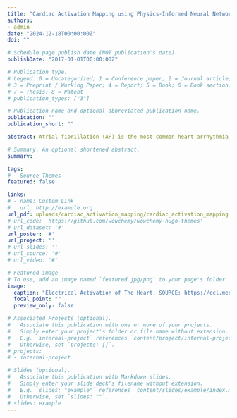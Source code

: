 ```yaml
---
title: "Cardiac Activation Mapping using Physics-Informed Neural Networks"
authors:
- admin
date: "2024-12-18T00:00:00Z"
doi: ""

# Schedule page publish date (NOT publication's date).
publishDate: "2017-01-01T00:00:00Z"

# Publication type.
# Legend: 0 = Uncategorized; 1 = Conference paper; 2 = Journal article;
# 3 = Preprint / Working Paper; 4 = Report; 5 = Book; 6 = Book section;
# 7 = Thesis; 8 = Patent
# publication_types: ["3"]

# Publication name and optional abbreviated publication name.
publication: ""
publication_short: ""

abstract: Atrial fibrillation (AF) is the most common heart arrhythmia, affecting millions worldwide. Diagnosis and treatment of AF often involves creating electro-anatomic activation maps, which represent the timing of tissue activation across the heart’s atria. Current mapping methods use interpolation techniques like linear or Gaussian process regression based on sparse electrode data collected within the atria. However, these techniques suffer from noise from electrode positioning and lack of prior physical knowledge of cardiac wave propagation, leading to suboptimal diagnostic accuracy. To address these challenges, we propose a physics-informed neural network (PINN) for cardiac activation mapping that incorporates the underlying wave propagation dynamics of cardiac electrical activity. Benchmarking against traditional interpolation and Gaussian process regression, the PINN model demonstrated improved diagnostic accuracy, paving the way for improved procedural efficiency and patient outcomes in atrial fibrillation diagnostics.

# Summary. An optional shortened abstract.
summary:

tags:
# - Source Themes
featured: false

links:
# - name: Custom Link
#   url: http://example.org
url_pdf: uploads/cardiac_activation_mapping/cardiac_activation_mapping.pdf
# url_code: 'https://github.com/wowchemy/wowchemy-hugo-themes'
# url_dataset: '#'
url_poster: '#'
url_project: ''
# url_slides: ''
# url_source: '#'
# url_video: '#'

# Featured image
# To use, add an image named `featured.jpg/png` to your page's folder. 
image:
  caption: "Electrical Activation of The Heart. SOURCE: https://ccl.medunigraz.at/ep_modeling.html"
  focal_point: ""
  preview_only: false

# Associated Projects (optional).
#   Associate this publication with one or more of your projects.
#   Simply enter your project's folder or file name without extension.
#   E.g. `internal-project` references `content/project/internal-project/index.md`.
#   Otherwise, set `projects: []`.
# projects:
# - internal-project

# Slides (optional).
#   Associate this publication with Markdown slides.
#   Simply enter your slide deck's filename without extension.
#   E.g. `slides: "example"` references `content/slides/example/index.md`.
#   Otherwise, set `slides: ""`.
# slides: example
---
```

